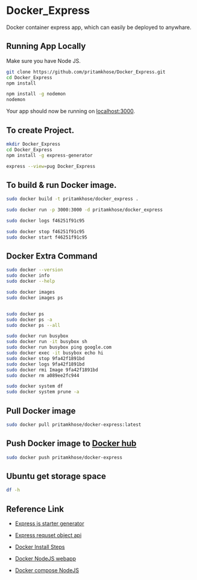 # Docker_Express
 Docker container express app, which can easily be deployed to anywhare.

## Running App Locally

Make sure you have Node JS.

```sh
git clone https://github.com/pritamkhose/Docker_Express.git
cd Docker_Express
npm install

npm install -g nodemon
nodemon

```

Your app should now be running on [localhost:3000](http://localhost:3000/).

## To create Project.

```sh
mkdir Docker_Express
cd Docker_Express
npm install -g express-generator

express --view=pug Docker_Express
```

## To build & run Docker image.

```sh
sudo docker build -t pritamkhose/docker_express .

sudo docker run -p 3000:3000 -d pritamkhose/docker_express 

sudo docker logs f46251f91c95

sudo docker stop f46251f91c95
sudo docker start f46251f91c95
```

## Docker Extra Command

```sh
sudo docker --version
sudo docker info
sudo docker --help

sudo docker images
sudo docker images ps


sudo docker ps
sudo docker ps -a
sudo docker ps --all

sudo docker run busybox
sudo docker run -it busybox sh
sudo docker run busybox ping google.com
sudo docker exec -it busybox echo hi
sudo docker stop 9fa42f1891bd
sudo docker logs 9fa42f1891bd
sudo docker rmi Image 9fa42f1891bd
sudo docker rm a089ee2fc944

sudo docker system df
sudo docker system prune -a
```

## Pull Docker image
```sh
sudo docker pull pritamkhose/docker-express:latest
```

## Push Docker image to [Docker hub](https://hub.docker.com/repository/docker/pritamkhose/docker_express)
```sh
sudo docker push pritamkhose/docker-express
```

## Ubuntu get storage space 
```sh
df -h
```

## Reference Link

- [Express js starter generator](http://expressjs.com/en/starter/generator.html) 

- [Express requset object api](https://www.digitalocean.com/community/tutorials/nodejs-req-object-in-expressjs)

- [Docker Install Steps](https://docs.docker.com/engine/install/ubuntu/)

- [Docker NodeJS webapp](https://nodejs.org/en/docs/guides/nodejs-docker-webapp/)

- [Docker compose NodeJS](https://rollout.io/blog/using-docker-compose-for-nodejs-development/)

